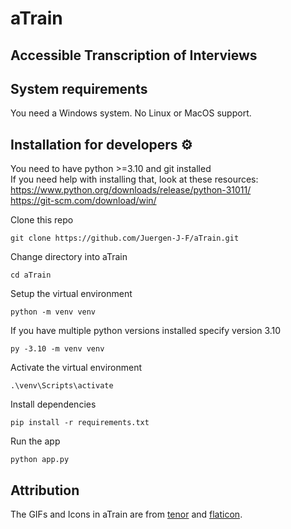 # aTrain 
## Accessible Transcription of Interviews

## System requirements
You need a Windows system.
No Linux or MacOS support.

## Installation for developers ⚙️

You need to have python >=3.10 and git installed  
If you need help with installing that, look at these resources:  
https://www.python.org/downloads/release/python-31011/  
https://git-scm.com/download/win/  

Clone this repo
```
git clone https://github.com/Juergen-J-F/aTrain.git
```
Change directory into aTrain
```
cd aTrain
```
Setup the virtual environment
```
python -m venv venv
```
If you have multiple python versions installed specify version 3.10
```
py -3.10 -m venv venv
```
Activate the virtual environment
```
.\venv\Scripts\activate
```
Install dependencies
```
pip install -r requirements.txt
```
Run the app
```
python app.py
```

## Attribution
The GIFs and Icons in aTrain are from [tenor](https://tenor.com/) and [flaticon](https://www.flaticon.com/). 
